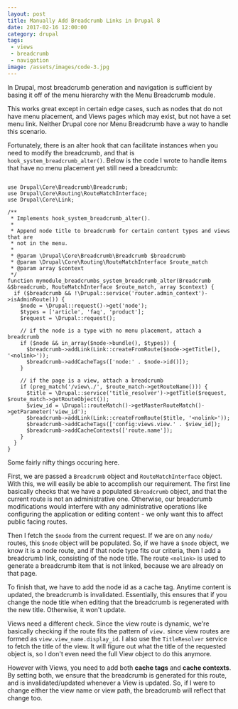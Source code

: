 ```yaml
---
layout: post
title: Manually Add Breadcrumb Links in Drupal 8
date: 2017-02-16 12:00:00
category: drupal
tags:
 - views
 - breadcrumb
 - navigation
image: /assets/images/code-3.jpg
---
```


In Drupal, most breadcrumb generation and navigation is sufficient by basing it off of the menu hierarchy with the Menu Breadcrumb module.

This works great except in certain edge cases, such as nodes that do not have menu placement, and Views pages which may exist, but not have a set menu link. Neither Drupal core nor Menu Breadcrumb have a way to handle this scenario.

Fortunately, there is an alter hook that can facilitate instances when you need to modify the breadcrumb, and that is `hook_system_breadcrumb_alter()`. Below is the code I wrote to handle items that have no menu placement yet still need a breadcrumb:

<pre class="language-php"><code class="language-php">
use Drupal\Core\Breadcrumb\Breadcrumb;
use Drupal\Core\Routing\RouteMatchInterface;
use Drupal\Core\Link;

/**
 * Implements hook_system_breadcrumb_alter().
 *
 * Append node title to breadcrumb for certain content types and views that are 
 * not in the menu.
 *
 * @param \Drupal\Core\Breadcrumb\Breadcrumb $breadcrumb
 * @param \Drupal\Core\Routing\RouteMatchInterface $route_match
 * @param array $context
 */
function mymodule_breadcrumbs_system_breadcrumb_alter(Breadcrumb &$breadcrumb, RouteMatchInterface $route_match, array $context) {
  if ($breadcrumb && !\Drupal::service('router.admin_context')->isAdminRoute()) {
    $node = \Drupal::request()->get('node');
    $types = ['article', 'faq', 'product'];
    $request = \Drupal::request();

    // if the node is a type with no menu placement, attach a breadcrumb
    if ($node && in_array($node->bundle(), $types)) {
      $breadcrumb->addLink(Link::createFromRoute($node->getTitle(), '&lt;nolink&gt;'));
      $breadcrumb->addCacheTags(['node:' . $node->id()]);
    }

    // if the page is a view, attach a breadcrumb
    if (preg_match('/view\./', $route_match->getRouteName())) {
      $title = \Drupal::service('title_resolver')->getTitle($request, $route_match->getRouteObject());
      $view_id = \Drupal::routeMatch()->getMasterRouteMatch()->getParameter('view_id');
      $breadcrumb->addLink(Link::createFromRoute($title, '&lt;nolink&gt;'));
      $breadcrumb->addCacheTags(['config:views.view.' . $view_id]);
      $breadcrumb->addCacheContexts(['route.name']);
    }
  }
}
</code></pre>

Some fairly nifty things occuring here.

First, we are passed a `Breadcrumb` object and `RouteMatchInterface` object. With this, we will easily be able to accomplish our requirement. The first line basically checks that we have a populated `$breadcrumb` object, and that the current route is not an administrative one. Otherwise, our breadcrumb modifications would interfere with any administrative operations like configuring the application or editing content - we only want this to affect public facing routes.

Then I fetch the `$node` from the current request. If we are on any `node/` routes, this `$node` object will be populated. So, if we have a `$node` object, we know it is a node route, and if that node type fits our criteria, then I add a breadcrumb link, consisting of the node title. The route `<nolink>` is used to generate a breadcrumb item that is not linked, because we are already on that page.

To finish that, we have to add the node id as a cache tag. Anytime content is updated, the breadcrumb is invalidated. Essentially, this ensures that if you change the node title when editing that the breadcrumb is regenerated with the new title. Otherwise, it won't update.

Views need a different check. Since the view route is dynamic, we're basically checking if the route fits the pattern of `view.` since view routes are formed as `view.view_name.display_id`. I also use the `TitleResolver` service to fetch the title of the view. It will figure out what the title of the requested object is, so I don't even need the full View object to do this anymore.

However with Views, you need to add both **cache tags** and **cache contexts**. By setting both, we ensure that the breadcrumb is generated for this route, and is invalidated/updated whenever a View is updated. So, if I were to change either the view name or view path, the breadcrumb will reflect that change too.
